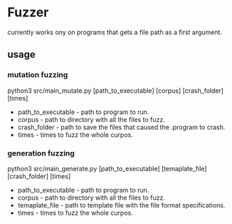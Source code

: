 # Fuzzer

currently works ony on programs that gets a file path as a first argument.

## usage

### mutation fuzzing

python3 src/main_mutate.py [path_to_executable] [corpus] [crash_folder] [times]

- path_to_executable - path to program to run.
- corpus - path to directory with all the files to fuzz.
- crash_folder - path to save the files that caused the .program to crash.
- times - times to fuzz the whole curpos.

### generation fuzzing

python3 src/main_generate.py [path_to_executable] [temaplate_file] [crash_folder] [times]

- path_to_executable - path to program to run.
- corpus - path to directory with all the files to fuzz.
- temaplate_file - path to template file with the file format specifications.
- times - times to fuzz the whole curpos.

